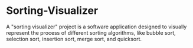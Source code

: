 # Sorting-Visualizer
A "sorting visualizer" project is a software application designed to visually represent the process of different sorting algorithms, like bubble sort, selection sort, insertion sort, merge sort, and quicksort.
